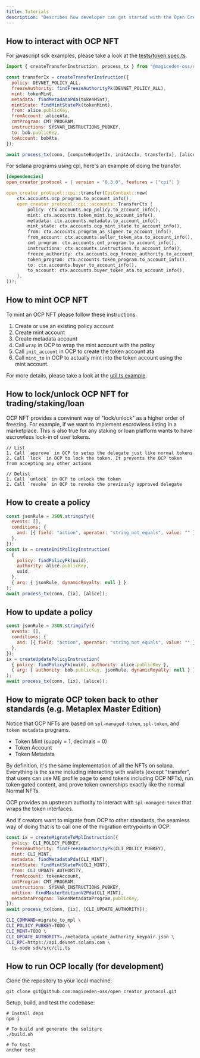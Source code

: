 ```yaml
---
title: Tutorials
description: "Describes how developer can get started with the Open Creator Protocol."
---
```


## How to interact with OCP NFT

For javascript sdk examples, please take a look at the
[tests/token.spec.ts](https://github.com/magiceden-oss/open_creator_protocol/blob/main/tests/token.spec.ts).

```js
import { createTransferInstruction, process_tx } from "@magiceden-oss/open_creator_protocol";

const transferIx = createTransferInstruction({
  policy: DEVNET_POLICY_ALL,
  freezeAuthority: findFreezeAuthorityPk(DEVNET_POLICY_ALL),
  mint: tokenMint,
  metadata: findMetadataPda(tokenMint),
  mintState: findMintStatePk(tokenMint),
  from: alice.publicKey,
  fromAccount: aliceAta,
  cmtProgram: CMT_PROGRAM,
  instructions: SYSVAR_INSTRUCTIONS_PUBKEY,
  to: bob.publicKey,
  toAccount: bobAta,
});

await process_tx(conn, [computeBudgetIx, initAccIx, transferIx], [alice]);
```

For solana programs using cpi, here's an example of doing the transfer.

```toml
[dependencies]
open_creator_protocol = { version = "0.3.0", features = ["cpi"] }
```

```rust
open_creator_protocol::cpi::transfer(CpiContext::new(
    ctx.accounts.ocp_program.to_account_info(),
    open_creator_protocol::cpi::accounts::TransferCtx {
        policy: ctx.accounts.ocp_policy.to_account_info(),
        mint: ctx.accounts.token_mint.to_account_info(),
        metadata: ctx.accounts.metadata.to_account_info(),
        mint_state: ctx.accounts.ocp_mint_state.to_account_info(),
        from: ctx.accounts.program_as_signer.to_account_info(),
        from_account: ctx.accounts.seller_token_ata.to_account_info(),
        cmt_program: ctx.accounts.cmt_program.to_account_info(),
        instructions: ctx.accounts.instructions.to_account_info(),
        freeze_authority: ctx.accounts.ocp_freeze_authority.to_account_info(),
        token_program: ctx.accounts.token_program.to_account_info(),
        to: ctx.accounts.buyer.to_account_info(),
        to_account: ctx.accounts.buyer_token_ata.to_account_info(),
    },
))?;
```

## How to mint OCP NFT

To mint an OCP NFT please follow these instructions.

1. Create or use an existing policy account
1. Create mint account
2. Create metadata account
3. Call `wrap` in OCP to wrap the mint account with the policy
4. Call `init_account` in OCP to create the token account ata
5. Call `mint_to` in OCP to actually mint into the token account using the mint account.

For more details, please take a look at the [util.ts example](https://github.com/magiceden-oss/open_creator_protocol/blob/8064939f234c5453b3a6bed108aec729803232ad/tests/utils.ts#L62).

## How to lock/unlock OCP NFT for trading/staking/loan

OCP NFT provides a convinent way of "lock/unlock" as a higher order of freezing.
For example, if we want to implement escrowless listing in a marketplace. This is also true for any staking or loan platform wants
to have escrowless lock-in of user tokens.

```
// List
1. Call `approve` in OCP to setup the delegate just like normal tokens
2. Call `lock` in OCP to lock the token. It prevents the OCP token from accepting any other actions

// Delist
1. Call `unlock` in OCP to unlock the token
2. Call `revoke` in OCP to revoke the previously approved delegate
```

## How to create a policy

```js
const jsonRule = JSON.stringify({
  events: [],
  conditions: {
    and: [{ field: "action", operator: "string_not_equals", value: "" }],
  },
});
const ix = createInitPolicyInstruction(
  {
    policy: findPolicyPk(uuid),
    authority: alice.publicKey,
    uuid,
  },
  { arg: { jsonRule, dynamicRoyalty: null } }
);
await process_tx(conn, [ix], [alice]);
```

## How to update a policy
```js
const jsonRule = JSON.stringify({
  events: [],
  conditions: {
    and: [{ field: "action", operator: "string_not_equals", value: "" }],
  },
});
ix = createUpdatePolicyInstruction(
  { policy: findPolicyPk(uuid), authority: alice.publicKey },
  { arg: { authority: bob.publicKey, jsonRule, dynamicRoyalty: null } }
);
await process_tx(conn, [ix], [alice]);
```

## How to migrate OCP token back to other standards (e.g. Metaplex Master Edition)

Notice that OCP NFTs are based on `spl-managed-token`, `spl-token`, and `token metadata` programs.

- Token Mint (supply = 1, decimals = 0)
- Token Account
- Token Metadata

By definition, it's the same implementation of all the NFTs on solana. Everything is the same including
interacting with wallets (except "transfer", that users can use ME profile page to send tokens including OCP NFTs),
run token gated content, and prove token ownerships exactly like the normal Normal NFTs.

OCP provides an upstream authority to interact with `spl-managed-token` that wraps the token interfaces.

And if creators want to migrate from OCP to other standards, the seamless way of doing that is to call
one of the migration entrypoints in OCP.

```js
const ix = createMigrateToMplInstruction({
  policy: CLI_POLICY_PUBKEY,
  freezeAuthority: findFreezeAuthorityPk(CLI_POLICY_PUBKEY),
  mint: CLI_MINT,
  metadata: findMetadataPda(CLI_MINT),
  mintState: findMintStatePk(CLI_MINT),
  from: CLI_UPDATE_AUTHORITY,
  fromAccount: tokenAccount,
  cmtProgram: CMT_PROGRAM,
  instructions: SYSVAR_INSTRUCTIONS_PUBKEY,
  edition: findMasterEditionV2Pda(CLI_MINT),
  metadataProgram: TokenMetadataProgram.publicKey,
});
await process_tx(conn, [ix], [CLI_UPDATE_AUTHORITY]);
```

```bash
CLI_COMMAND=migrate_to_mpl \
CLI_POLICY_PUBKEY=TODO \
CLI_MINT=TODO \
CLI_UPDATE_AUTHORITY=./metadata_update_authority_keypair.json \
CLI_RPC=https://api.devnet.solana.com \
  ts-node sdk/src/cli.ts
```

## How to run OCP locally (for development)

Clone the repository to your local machine:

```shell
git clone git@github.com:magiceden-oss/open_creator_protocol.git
```

Setup, build, and test the codebase:

```shell
# Install deps
npm i

# To build and generate the solitarc
./build.sh

# To test
anchor test
```
